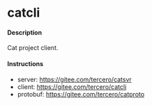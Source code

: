# catcli

#### Description
Cat project client.


#### Instructions

- server: https://gitee.com/tercero/catsvr
- client: https://gitee.com/tercero/catcli
- protobuf: https://gitee.com/tercero/catproto

